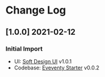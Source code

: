 # Change Log

## [1.0.0] 2021-02-12
### Initial Import

- UI: [Soft Design UI](http://bit.ly/3730QW3) v1.0.1 
- Codebase: [Eveventy Starter](https://github.com/app-generator/boilerplate-code-11ty) v0.0.2
